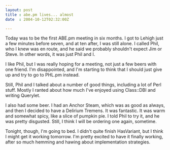 ```yaml
---
layout: post
title : abe.pm lives... almost
date  : 2004-10-12T02:32:00Z

---
```

Today was to be the first ABE.pm meeting in six months.  I got to Lehigh just a few minutes before seven, and at ten after, I was still alone.  I called Phil, who I knew was en route, and he said we probably shouldn't expect Jim or Steve. In other words, it was just Phil and I.

I like Phil, but I was really hoping for a meeting, not just a few beers with one friend.  I'm disappointed, and I'm starting to think that I should just give up and try to go to PHL.pm instead.

Still, Phil and I talked about a number of good things, including a lot of Perl stuff.  Mostly I ranted about how much I've enjoyed using Class::DBI and writing Querylet.

I also had some beer.  I had an Anchor Steam, which was as good as always, and then I decided to have a Delirium Tremens.  It was fantastic.  It was warm and somewhat spicy, like a slice of pumpkin pie.  I told Phil to try it, and he was pretty disgusted.  Still, I think I will be ordering one again, sometime.

Tonight, though, I'm going to bed.  I didn't quite finish HasVariant, but I think I might get it working tomorrow.  I'm pretty excited to have it finally working, after so much hemming and hawing about implementation strategies.

